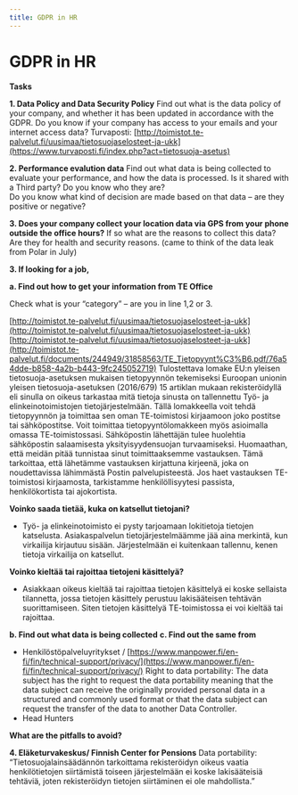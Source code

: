 ```yaml
---
title: GDPR in HR
--- 
```

# GDPR in HR

**Tasks**

**1. Data Policy and Data Security Policy**
Find out what is the data policy of your company, and whether it has been updated in accordance with the GDPR. 
Do you know if your company has access to your emails and your internet access data? 
Turvaposti: 
[http://toimistot.te-palvelut.fi/uusimaa/tietosuojaselosteet-ja-ukk](https://www.turvaposti.fi/index.php?act=tietosuoja-asetus)

**2. Performance evalution data**
Find out what data is being collected to evaluate your performance, and how the data is processed. Is it shared with a Third party? Do you know who they are?  
Do you know what kind of decision are made based on that data – are they positive or negative? 

**3. Does your company collect your location data via GPS from your phone outside the office hours?**
If so what are the reasons to collect this data? Are they for health and security reasons. 
(came to think of the data leak from Polar in July) 

**3. If looking for a job,**

**a.	Find out how to get your information from TE Office**

Check what is your “category” – are you in line 1,2 or 3. 

[http://toimistot.te-palvelut.fi/uusimaa/tietosuojaselosteet-ja-ukk](http://toimistot.te-palvelut.fi/uusimaa/tietosuojaselosteet-ja-ukk)
[http://toimistot.te-palvelut.fi/uusimaa/tietosuojaselosteet-ja-ukk](http://toimistot.te-palvelut.fi/documents/244949/31858563/TE_Tietopyynt%C3%B6.pdf/76a54dde-b858-4a2b-b443-9fc245052719)
Tulostettava lomake EU:n yleisen tietosuoja-asetuksen mukaisen tietopyynnön tekemiseksi Euroopan unionin yleisen tietosuoja-asetuksen (2016/679) 15 artiklan mukaan rekisteröidyllä eli sinulla on oikeus tarkastaa mitä tietoja sinusta on tallennettu Työ- ja elinkeinotoimistojen tietojärjestelmään. Tällä lomakkeella voit tehdä tietopyynnön ja toimittaa sen oman TE-toimistosi kirjaamoon joko postitse tai sähköpostitse. Voit toimittaa tietopyyntölomakkeen myös asioimalla omassa TE-toimistossasi. Sähköpostin lähettäjän tulee huolehtia sähköpostin salaamisesta yksityisyydensuojan turvaamiseksi. Huomaathan, että meidän pitää tunnistaa sinut toimittaaksemme vastauksen. Tämä tarkoittaa, että lähetämme vastauksen kirjattuna kirjeenä, joka on noudettavissa lähimmästä Postin palvelupisteestä. Jos haet vastauksen TE-toimistosi kirjaamosta, tarkistamme henkilöllisyytesi passista, henkilökortista tai ajokortista.

**Voinko saada tietää, kuka on katsellut tietojani?** 
- Työ- ja elinkeinotoimisto ei pysty tarjoamaan lokitietoja tietojen katselusta. Asiakaspalvelun tietojärjestelmäämme jää aina merkintä, kun virkailija kirjautuu sisään.  Järjestelmään ei kuitenkaan tallennu, kenen tietoja virkailija on katsellut.

**Voinko kieltää tai rajoittaa tietojeni käsittelyä?**
- Asiakkaan oikeus kieltää tai rajoittaa tietojen käsittelyä ei koske sellaista tilannetta, jossa tietojen käsittely perustuu lakisääteisen tehtävän suorittamiseen. Siten tietojen käsittelyä TE-toimistossa ei voi kieltää tai rajoittaa.

**b.	Find out what data is being collected**
**c.	Find out the same from**
- Henkilöstöpalveluyritykset / [https://www.manpower.fi/en-fi/fin/technical-support/privacy/](https://www.manpower.fi/en-fi/fin/technical-support/privacy/)
Right to data portability: The data subject has the right to request the data portability meaning that the data subject can receive the originally provided personal data in a structured and commonly used format or that the data subject can request the transfer of the data to another Data Controller.
- Head Hunters

**What are the pitfalls to avoid?**

**4. Eläketurvakeskus/ Finnish Center for Pensions**
Data portability: 
“Tietosuojalainsäädännön tarkoittama rekisteröidyn oikeus vaatia henkilötietojen siirtämistä toiseen järjestelmään ei koske lakisääteisiä tehtäviä, joten rekisteröidyn tietojen siirtäminen ei ole mahdollista.”

